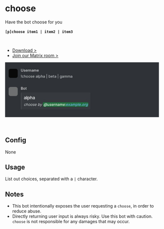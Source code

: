 # choose

Have the bot choose for you

**`[p]choose item1 | item2 | item3`**

<br>

- [Download >](releases)
- [Join our Matrix room >](../../../#readme)

![preview.jpg](preview.jpg)

<br>


## Config

None


## Usage

List out choices, separated with a `|` character.


## Notes

- This bot intentionally exposes the user requesting a `choose`, in order to reduce abuse. 
- Directly returning user input is always risky. Use this bot with caution. `choose` is not responsible for any damages that may occur.
